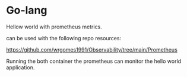 # Go-lang

Hellow world with prometheus metrics.

can be used with the following repo resources:

  https://github.com/wrgomes1991/Observability/tree/main/Prometheus
  
Running the both container the prometheus can monitor the hello world application.
